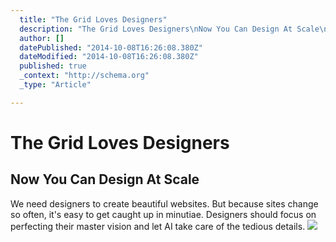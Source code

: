 ```yaml
---
  title: "The Grid Loves Designers"
  description: "The Grid Loves Designers\nNow You Can Design At Scale\nWe need designers to create beautiful websites. But because sites change so often, it&#39;s easy to get cau"
  author: []
  datePublished: "2014-10-08T16:26:08.380Z"
  dateModified: "2014-10-08T16:26:08.380Z"
  published: true
  _context: "http://schema.org"
  _type: "Article"

---
```

# The Grid Loves Designers

## Now You Can Design At Scale

We need designers to create beautiful websites. But because sites change so often, it's easy to get caught up in minutiae. Designers should focus on perfecting their master vision and let AI take care of the tedious details.
![](https://s3-us-west-2.amazonaws.com/cdn.thegrid.io/posts/designers-02.jpg)